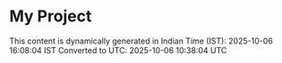 # My Project

This content is dynamically generated in Indian Time (IST): 2025-10-06 16:08:04 IST
Converted to UTC: 2025-10-06 10:38:04 UTC
